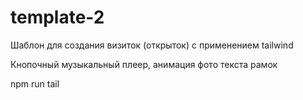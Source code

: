 # template-2

Шаблон для создания визиток (открыток) с применением tailwind

Кнопочный музыкальный плеер, анимация фото текста рамок

npm run tail
